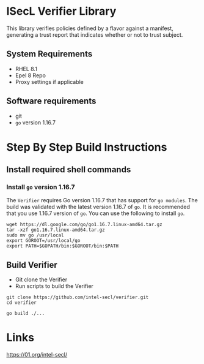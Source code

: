 # ISecL Verifier Library

This library verifies policies defined by a flavor against a manifest, generating a trust report that indicates whether or not to trust subject.

## System Requirements
- RHEL 8.1
- Epel 8 Repo
- Proxy settings if applicable

## Software requirements
- git
- `go` version 1.16.7

# Step By Step Build Instructions

## Install required shell commands

### Install `go` version 1.16.7
The `Verifier` requires Go version 1.16.7 that has support for `go modules`. The build was validated with the latest version 1.16.7 of `go`. It is recommended that you use 1.16.7 version of `go`. You can use the following to install `go`.
```shell
wget https://dl.google.com/go/go1.16.7.linux-amd64.tar.gz
tar -xzf go1.16.7.linux-amd64.tar.gz
sudo mv go /usr/local
export GOROOT=/usr/local/go
export PATH=$GOPATH/bin:$GOROOT/bin:$PATH
```

## Build Verifier

- Git clone the Verifier
- Run scripts to build the Verifier

```shell
git clone https://github.com/intel-secl/verifier.git
cd verifier
```
```shell
go build ./...
```

# Links
https://01.org/intel-secl/
